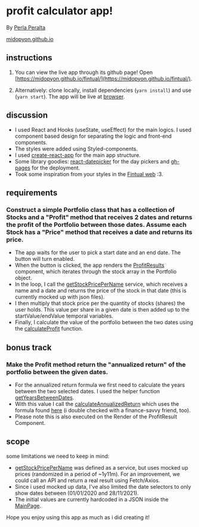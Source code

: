 # profit calculator app!

By [Perla Peralta](mailto:perlap.03@gmail.com)

[midopyon.github.io](http://midopyon.github.io)

## instructions

1. You can view the live app through its github page! Open [https://midopyon.github.io/fintual/](https://midopyon.github.io/fintual/).

2. Alternatively: clone locally, install dependencies (`yarn install`) and use (`yarn start`). The app will be live at [browser](http://localhost:3000).

## discussion

- I used React and Hooks (useState, useEffect) for the main logics. I used component based design for separating the logic and front-end components.
- The styles were added using Styled-components.
- I used [create-react-app](https://goo.gl/26jfy4) for the main app structure.
- Some library goodies: [react-datepicker](https://www.npmjs.com/package/react-datepicker) for the day pickers and [gh-pages](https://www.npmjs.com/package/gh-pages) for the deployment.
- Took some inspiration from your styles in the [Fintual web](https://fintual.cl/) :3.

## requirements

### Construct a simple Portfolio class that has a collection of Stocks and a "Profit" method that receives 2 dates and returns the profit of the Portfolio between those dates. Assume each Stock has a "Price" method that receives a date and returns its price.

- The app waits for the user to pick a start date and an end date. The button will turn enabled.
- When the button is clicked, the app renders the [ProfitResults](src/components/ProfitResults.js) component, which iterates through the stock array in the Portfolio object.
- In the loop, I call the [getStockPricePerName](src/services/getStockPrice.js) service, which receives a name and a date and returns the price of the stock in that date (this is currently mocked up with json files).
- I then multiply that stock price per the quantity of stocks (shares) the user holds. This value per share in a given date is then added up to the startValue/endValue temporal variables.
- Finally, I calculate the value of the portfolio between the two dates using the [calculateProfit](src/utils/calculateProfit.js) function.

## bonus track

### Make the Profit method return the "annualized return" of the portfolio between the given dates.

- For the annualized return formula we first need to calculate the years between the two selected dates. I used the helper function [getYearsBetweenDates](src/utils/getYearsBetweenDates.js).
- With this value I call the [calculateAnnualizedReturn](src/utils/calculateAnnualizedReturn.js) which uses the formula found [here](https://www.wikihow.com/Calculate-Annualized-Portfolio-Return) (i double checked with a finance-savvy friend, too).
- Please note this is also executed on the Render of the ProfitResult Component.

## scope

some limitations we need to keep in mind:

- [getStockPricePerName](src/services/getStockPrice.js) was defined as a service, but uses mocked up prices (randomized in a period of ~1y11m). For an improvement, we could call an API and return a real result using Fetch/Axios.
- Since i used mocked up data, I've also limited the date selectors to only show dates between (01/01/2020 and 28/11/2021).
- The initial values are currently hardcoded in a JSON inside the [MainPage](src/containers/MainPage.js).

Hope you enjoy using this app as much as i did creating it!

